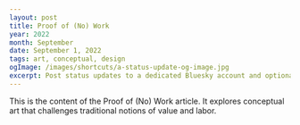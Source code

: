 ```yaml
---
layout: post
title: Proof of (No) Work
year: 2022
month: September
date: September 1, 2022
tags: art, conceptual, design
ogImage: /images/shortcuts/a-status-update-og-image.jpg
excerpt: Post status updates to a dedicated Bluesky account and optionally use your own custom lexicon name for them.
---
```


This is the content of the Proof of (No) Work article. It explores conceptual art that challenges traditional notions of value and labor.